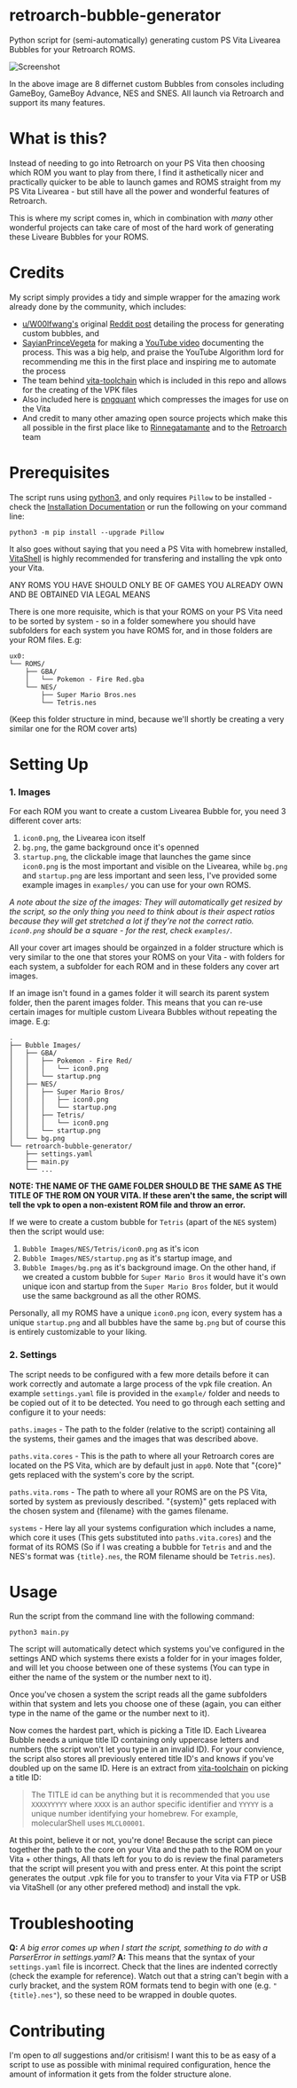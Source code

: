 # retroarch-bubble-generator

Python script for (semi-automatically) generating custom PS Vita Livearea Bubbles for your Retroarch ROMS.

![Screenshot](https://imgur.com/TaLZ5Et.png)

In the above image are 8 differnet custom Bubbles from consoles including GameBoy, GameBoy Advance, NES and SNES. All launch via Retroarch and support its many features.

# What is this?

Instead of needing to go into Retroarch on your PS Vita then choosing which ROM you want to play from there, I find it asthetically nicer and practically quicker to be able to launch games and ROMS straight from my PS Vita Livearea - but still have all the power and wonderful features of Retroarch.

This is where my script comes in, which in combination with _many_ other wonderful projects can take care of most of the hard work of generating these Liveare Bubbles for your ROMS.

# Credits

My script simply provides a tidy and simple wrapper for the amazing work already done by the community, which includes:

- [u/W00lfwang's](https://www.reddit.com/user/W00lfwang/) original [Reddit post](https://www.reddit.com/r/vitahacks/comments/hjmn5k/ps_vita_daedalusx64_and_retroarch_custom_bubbles) detailing the process for generating custom bubbles, and
- [SayianPrinceVegeta](https://www.youtube.com/channel/UCjnHt3Hiz7DUzXGwCHY3EWA) for making a [YouTube video](https://youtu.be/umg2zbt-ydo) documenting the process. This was a big help, and praise the YouTube Algorithm lord for recommending me this in the first place and inspiring me to automate the process
- The team behind [vita-toolchain](https://github.com/vitasdk/vita-toolchain) which is included in this repo and allows for the creating of the VPK files
- Also included here is [pngquant](https://pngquant.org/) which compresses the images for use on the Vita
- And credit to many other amazing open source projects which make this all possible in the first place like to [Rinnegatamante](https://github.com/Rinnegatamante) and to the [Retroarch](https://www.retroarch.com/) team

# Prerequisites

The script runs using [python3](https://www.python.org/downloads/), and only requires `Pillow` to be installed - check the [Installation Documentation](https://pillow.readthedocs.io/en/stable/installation.html) or run the following on your command line:

```python3 -m pip install --upgrade Pillow```

It also goes without saying that you need a PS Vita with homebrew installed, [VitaShell](https://github.com/TheOfficialFloW/VitaShell/releases) is highly recommended for transfering and installing the vpk onto your Vita.

ANY ROMS YOU HAVE SHOULD ONLY BE OF GAMES YOU ALREADY OWN AND BE OBTAINED VIA LEGAL MEANS

There is one more requisite, which is that your ROMS on your PS Vita need to be sorted by system - so in a folder somewhere you should have subfolders for each system you have ROMS for, and in those folders are your ROM files. E.g:

```
ux0:
└── ROMS/
    ├── GBA/
    │   └── Pokemon - Fire Red.gba
    └── NES/
        ├── Super Mario Bros.nes
        └── Tetris.nes
```

(Keep this folder structure in mind, because we'll shortly be creating a very similar one for the ROM cover arts)

# Setting Up

### 1. Images

For each ROM you want to create a custom Livearea Bubble for, you need 3 different cover arts:
1. `icon0.png`, the Livearea icon itself
2. `bg.png`, the game background once it's openned
3. `startup.png`, the clickable image that launches the game
since `icon0.png` is the most important and visible on the Livearea, while `bg.png` and `startup.png` are less important and seen less, I've provided some example images in `examples/` you can use for your own ROMS.

_A note about the size of the images: They will automatically get resized by the script, so the only thing you need to think about is their aspect ratios because they will get stretched a lot if they're not the correct ratio. `icon0.png` should be a square - for the rest, check `examples/`._

All your cover art images should be orgainzed in a folder structure which is very similar to the one that stores your ROMS on your Vita - with folders for each system, a subfolder for each ROM and in these folders any cover art images.

If an image isn't found in a games folder it will search its parent system folder, then the parent images folder. This means that you can re-use certain images for multiple custom Liveara Bubbles without repeating the image. E.g:

```
.
├── Bubble Images/
│   ├── GBA/
│   │   ├── Pokemon - Fire Red/
│   │   │   └── icon0.png
│   │   └── startup.png
│   ├── NES/
│   │   ├── Super Mario Bros/
│   │   │   ├── icon0.png
│   │   │   └── startup.png
│   │   ├── Tetris/
│   │   │   └── icon0.png
│   │   └── startup.png
│   └── bg.png
└── retroarch-bubble-generator/
    ├── settings.yaml
    ├── main.py
    └── ...
```

**NOTE: THE NAME OF THE GAME FOLDER SHOULD BE THE SAME AS THE TITLE OF THE ROM ON YOUR VITA. If these aren't the same, the script will tell the vpk to open a non-existent ROM file and throw an error.**

If we were to create a custom bubble for `Tetris` (apart of the `NES` system) then the script would use:
1. `Bubble Images/NES/Tetris/icon0.png` as it's icon
2. `Bubble Images/NES/startup.png` as it's startup image, and
3. `Bubble Images/bg.png` as it's background image.
On the other hand, if we created a custom bubble for `Super Mario Bros` it would have it's own unique icon and startup from the `Super Mario Bros` folder, but it would use the same background as all the other ROMS.

Personally, all my ROMS have a unique `icon0.png` icon, every system has a unique `startup.png` and all bubbles have the same `bg.png` but of course this is entirely customizable to your liking.

### 2. Settings

The script needs to be configured with a few more details before it can work correctly and automate a large process of the vpk file creation. An example `settings.yaml` file is provided in the `example/` folder and needs to be copied out of it to be detected. You need to go through each setting and configure it to your needs:

`paths.images` - The path to the folder (relative to the script) containing all the systems, their games and the images that was described above.

`paths.vita.cores` - This is the path to where all your Retroarch cores are located on the PS Vita, which are by default just in `app0`. Note that "{core}" gets replaced with the system's core by the script.

`paths.vita.roms` - The path to where all your ROMS are on the PS Vita, sorted by system as previously described. "{system}" gets replaced with the chosen system and {filename} with the games filename.

`systems` - Here lay all your systems configuration which includes a name, which core it uses (This gets substituted into `paths.vita.cores`) and the format of its ROMS (So if I was creating a bubble for `Tetris` and and the NES's format was `{title}.nes`, the ROM filename should be `Tetris.nes`).

# Usage

Run the script from the command line with the following command:

```
python3 main.py
```

The script will automatically detect which systems you've configured in the settings AND which systems there exists a folder for in your images folder, and will let you choose between one of these systems (You can type in either the name of the system or the number next to it).

Once you've chosen a system the script reads all the game subfolders within that system and lets you choose one of these (again, you can either type in the name of the game or the number next to it).

Now comes the hardest part, which is picking a Title ID. Each Livearea Bubble needs a unique title ID containing only uppercase letters and numbers (the script won't let you type in an invalid ID). For your convience, the script also stores all previously entered title ID's and knows if you've doubled up on the same ID. Here is an extract from [vita-toolchain](https://github.com/vitasdk/vita-toolchain) on picking a title ID:

> The TITLE id can be anything but it is recommended that you use `XXXXYYYYY` where `XXXX` is an author specific identifier and `YYYYY` is a unique number identifying your homebrew. For example, molecularShell uses `MLCL00001`.

At this point, believe it or not, you're done! Because the script can piece together the path to the core on your Vita and the path to the ROM on your Vita + other things, All thats left for you to do is review the final parameters that the script will present you with and press enter. At this point the script generates the output .vpk file for you to transfer to your Vita via FTP or USB via VitaShell (or any other prefered method) and install the vpk.

# Troubleshooting

**Q:** _A big error comes up when I start the script, something to do with a ParserError in settings.yaml?_
**A:** This means that the syntax of your `settings.yaml` file is incorrect. Check that the lines are indented correctly (check the example for reference). Watch out that a string can't begin with a curly bracket, and the system ROM formats tend to begin with one (e.g. `"{title}.nes"`), so these need to be wrapped in double quotes.

# Contributing

I'm open to _all_ suggestions and/or critisism! I want this to be as easy of a script to use as possible with minimal required configuration, hence the amount of information it gets from the folder structure alone.